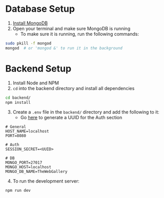 # Database Setup

1. [Install MongoDB](https://www.youtube.com/watch?v=WH5GgHaEy7E)
2. Open your terminal and make sure MongoDB is running
    * To make sure it is running, run the following commands:
```bash
sudo pkill -f mongod
mongod  # or 'mongod &' to run it in the background
```

# Backend Setup

1. Install Node and NPM
2. ``cd`` into the backend directory and install all dependencies
```bash
cd backend/
npm install
```

3. Create a `.env` file in the `backend/` directory and add the following to it:
   * Go [here](https://www.uuidgenerator.net/) to generate a UUID for the Auth section
```dotenv
# General
HOST_NAME=localhost
PORT=8080

# Auth
SESSION_SECRET=<UUID>

# DB
MONGO_PORT=27017
MONGO_HOST=localhost
MONGO_DB_NAME=TheWebGallery
```

4. To run the development server:
```bash
npm run dev
```

